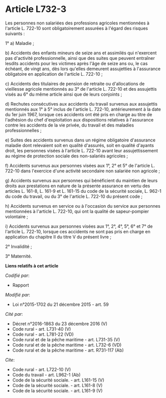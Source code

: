 # Article L732-3

Les personnes non salariées des professions agricoles mentionnées à l'article L. 722-10 sont obligatoirement assurées à
l'égard des risques suivants : 

1° a) Maladie ; 

b) Accidents des enfants mineurs de seize ans et assimilés qui n'exercent pas d'activité professionnelle, ainsi que des
suites que peuvent entraîner lesdits accidents pour les victimes après l'âge de seize ans ou, le cas échéant, de vingt ans,
dès lors qu'elles demeurent assujetties à l'assurance obligatoire en application de l'article L. 722-10 ; 

c) Accidents des titulaires de pension de retraite ou d'allocations de vieillesse agricole mentionnés au 3° de l'article L.
722-10 et des assujettis visés au 6° du même article ainsi que de leurs conjoints ; 

d) Rechutes consécutives aux accidents du travail survenus aux assujettis mentionnés aux 1° à 5° inclus de l'article L.
722-10, antérieurement à la date du 1er juin 1967, lorsque ces accidents ont été pris en charge au titre de l'adhésion du
chef d'exploitation aux dispositions relatives à l'assurance contre les accidents de la vie privée, du travail et des
maladies professionnelles ; 

e) Suites des accidents survenus dans un régime obligatoire d'assurance maladie dont relevaient soit en qualité d'assurés,
soit en qualité d'ayants droit, les personnes visées à l'article L. 722-10 avant leur assujettissement au régime de
protection sociale des non-salariés agricoles ; 

f) Accidents survenus aux personnes visées aux 1°, 2° et 5° de l'article L. 722-10 dans l'exercice d'une activité secondaire
non salariée non agricole ; 

g) Accidents survenus aux personnes qui bénéficient du maintien de leurs droits aux prestations en nature de la présente
assurance en vertu des articles L. 161-8, L. 161-9 et L. 161-15 du code de la sécurité sociale, L. 962-1 du code du travail,
ou du 3° de l'article L. 722-10 du présent code ; 

h) Accidents survenus en service ou à l'occasion du service aux personnes mentionnées à l'article L. 722-10, qui ont la
qualité de sapeur-pompier volontaire ; 

i) Accidents survenus aux personnes visées aux 1°, 2°, 4°, 5°, 6° et 7° de l'article L. 722-10, lorsque ces accidents ne sont
pas pris en charge en application du chapitre II du titre V du présent livre ; 

2° Invalidité ; 

3° Maternité.

**Liens relatifs à cet article**

_Codifié par_:

  - Rapport

_Modifié par_:

  - Loi n°2015-1702 du 21 décembre 2015 - art. 59

_Cité par_:

  - Décret n°2016-1863 du 23 décembre 2016 (V)
  - Code rural - art. L731-40 (V)
  - Code rural - art. L781-22 (VD)
  - Code rural et de la pêche maritime - art. L731-35 (V)
  - Code rural et de la pêche maritime - art. L732-6 (VD)
  - Code rural et de la pêche maritime - art. R731-117 (Ab)

_Cite_:

  - Code rural - art. L722-10 (V)
  - Code du travail - art. L962-1 (Ab)
  - Code de la sécurité sociale. - art. L161-15 (V)
  - Code de la sécurité sociale. - art. L161-8 (V)
  - Code de la sécurité sociale. - art. L161-9 (V)
